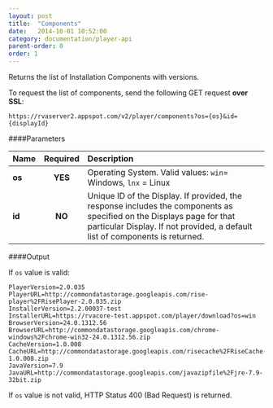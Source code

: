 ```yaml
---
layout: post
title:  "Components"
date:   2014-10-01 10:52:00
category: documentation/player-api
parent-order: 0
order: 1
---
```


Returns the list of Installation Components with versions.

To request the list of components, send the following GET request **over SSL**:

`https://rvaserver2.appspot.com/v2/player/components?os={os}&id={displayId}`

####Parameters

| Name    | Required | Description |
|:--------|:--------:|:------------|
| **os**  |  **YES** | Operating System. Valid values: `win`= Windows, `lnx` = Linux |
| **id**  |  **NO**  | Unique ID of the Display. If provided, the response includes the components as specified on the Displays page for that particular Display. If not provided, a default list of components is returned. |


####Output

If `os` value is valid:

```
PlayerVersion=2.0.035
PlayerURL=http://commondatastorage.googleapis.com/rise-player%2FRisePlayer-2.0.035.zip
InstallerVersion=2.2.00037-test
InstallerURL=https://rvacore-test.appspot.com/player/download?os=win
BrowserVersion=24.0.1312.56
BrowserURL=http://commondatastorage.googleapis.com/chrome-windows%2Fchrome-win32-24.0.1312.56.zip
CacheVersion=1.0.008
CacheURL=http://commondatastorage.googleapis.com/risecache%2FRiseCache-1.0.008.zip
JavaVersion=7.9
JavaURL=http://commondatastorage.googleapis.com/javazipfile%2Fjre-7.9-32bit.zip
```

If `os` value is not valid, HTTP Status 400 (Bad Request) is returned.
